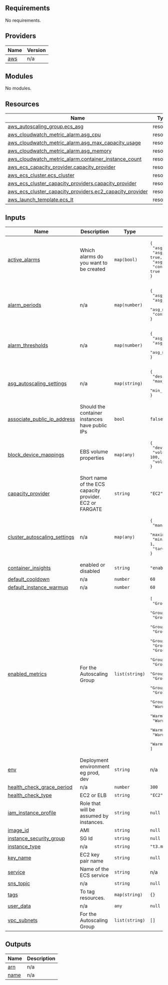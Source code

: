 <!-- BEGIN_TF_DOCS -->
## Requirements

No requirements.

## Providers

| Name | Version |
|------|---------|
| <a name="provider_aws"></a> [aws](#provider\_aws) | n/a |

## Modules

No modules.

## Resources

| Name | Type |
|------|------|
| [aws_autoscaling_group.ecs_asg](https://registry.terraform.io/providers/hashicorp/aws/latest/docs/resources/autoscaling_group) | resource |
| [aws_cloudwatch_metric_alarm.asg_cpu](https://registry.terraform.io/providers/hashicorp/aws/latest/docs/resources/cloudwatch_metric_alarm) | resource |
| [aws_cloudwatch_metric_alarm.asg_max_capacity_usage](https://registry.terraform.io/providers/hashicorp/aws/latest/docs/resources/cloudwatch_metric_alarm) | resource |
| [aws_cloudwatch_metric_alarm.asg_memory](https://registry.terraform.io/providers/hashicorp/aws/latest/docs/resources/cloudwatch_metric_alarm) | resource |
| [aws_cloudwatch_metric_alarm.container_instance_count](https://registry.terraform.io/providers/hashicorp/aws/latest/docs/resources/cloudwatch_metric_alarm) | resource |
| [aws_ecs_capacity_provider.capacity_provider](https://registry.terraform.io/providers/hashicorp/aws/latest/docs/resources/ecs_capacity_provider) | resource |
| [aws_ecs_cluster.ecs_cluster](https://registry.terraform.io/providers/hashicorp/aws/latest/docs/resources/ecs_cluster) | resource |
| [aws_ecs_cluster_capacity_providers.capacity_provider](https://registry.terraform.io/providers/hashicorp/aws/latest/docs/resources/ecs_cluster_capacity_providers) | resource |
| [aws_ecs_cluster_capacity_providers.ec2_capacity_provider](https://registry.terraform.io/providers/hashicorp/aws/latest/docs/resources/ecs_cluster_capacity_providers) | resource |
| [aws_launch_template.ecs_lt](https://registry.terraform.io/providers/hashicorp/aws/latest/docs/resources/launch_template) | resource |

## Inputs

| Name | Description | Type | Default | Required |
|------|-------------|------|---------|:--------:|
| <a name="input_active_alarms"></a> [active\_alarms](#input\_active\_alarms) | Which alarms do you want to be created | `map(bool)` | <pre>{<br/>  "asg_cpu": true,<br/>  "asg_max_capacity_usage": true,<br/>  "asg_memory": true,<br/>  "container_instance_count": true<br/>}</pre> | no |
| <a name="input_alarm_periods"></a> [alarm\_periods](#input\_alarm\_periods) | n/a | `map(number)` | <pre>{<br/>  "asg_cpu": 900,<br/>  "asg_max_capacity_usage": 900,<br/>  "asg_memory": 900,<br/>  "container_instance_count": 300<br/>}</pre> | no |
| <a name="input_alarm_thresholds"></a> [alarm\_thresholds](#input\_alarm\_thresholds) | n/a | `map(number)` | <pre>{<br/>  "asg_cpu": 90,<br/>  "asg_max_capacity_usage": 90,<br/>  "asg_memory": 90<br/>}</pre> | no |
| <a name="input_asg_autoscaling_settings"></a> [asg\_autoscaling\_settings](#input\_asg\_autoscaling\_settings) | n/a | `map(string)` | <pre>{<br/>  "desired_capacity": 1,<br/>  "max_size": 2,<br/>  "min_size": 1<br/>}</pre> | no |
| <a name="input_associate_public_ip_address"></a> [associate\_public\_ip\_address](#input\_associate\_public\_ip\_address) | Should the container instances have public IPs | `bool` | `false` | no |
| <a name="input_block_device_mappings"></a> [block\_device\_mappings](#input\_block\_device\_mappings) | EBS volume properties | `map(any)` | <pre>{<br/>  "device_name": "/dev/xvda",<br/>  "volume_size": 100,<br/>  "volume_type": "gp3"<br/>}</pre> | no |
| <a name="input_capacity_provider"></a> [capacity\_provider](#input\_capacity\_provider) | Short name of the ECS capacity provider. EC2 or FARGATE | `string` | `"EC2"` | no |
| <a name="input_cluster_autoscaling_settings"></a> [cluster\_autoscaling\_settings](#input\_cluster\_autoscaling\_settings) | n/a | `map(any)` | <pre>{<br/>  "managed_termination_protection": "ENABLED",<br/>  "maximum_scaling_step_size": 3,<br/>  "minimum_scaling_step_size": 1,<br/>  "target_capacity": 80<br/>}</pre> | no |
| <a name="input_container_insights"></a> [container\_insights](#input\_container\_insights) | enabled or disabled | `string` | `"enabled"` | no |
| <a name="input_default_cooldown"></a> [default\_cooldown](#input\_default\_cooldown) | n/a | `number` | `60` | no |
| <a name="input_default_instance_warmup"></a> [default\_instance\_warmup](#input\_default\_instance\_warmup) | n/a | `number` | `60` | no |
| <a name="input_enabled_metrics"></a> [enabled\_metrics](#input\_enabled\_metrics) | For the Autoscaling Group | `list(string)` | <pre>[<br/>  "GroupAndWarmPoolDesiredCapacity",<br/>  "GroupAndWarmPoolTotalCapacity",<br/>  "GroupDesiredCapacity",<br/>  "GroupInServiceCapacity",<br/>  "GroupInServiceInstances",<br/>  "GroupMaxSize",<br/>  "GroupMinSize",<br/>  "GroupPendingCapacity",<br/>  "GroupPendingInstances",<br/>  "GroupStandbyCapacity",<br/>  "GroupStandbyInstances",<br/>  "GroupTerminatingCapacity",<br/>  "GroupTerminatingInstances",<br/>  "GroupTotalCapacity",<br/>  "GroupTotalInstances",<br/>  "WarmPoolDesiredCapacity",<br/>  "WarmPoolMinSize",<br/>  "WarmPoolPendingCapacity",<br/>  "WarmPoolTerminatingCapacity",<br/>  "WarmPoolTotalCapacity",<br/>  "WarmPoolWarmedCapacity"<br/>]</pre> | no |
| <a name="input_env"></a> [env](#input\_env) | Deployment environment eg prod, dev | `string` | n/a | yes |
| <a name="input_health_check_grace_period"></a> [health\_check\_grace\_period](#input\_health\_check\_grace\_period) | n/a | `number` | `300` | no |
| <a name="input_health_check_type"></a> [health\_check\_type](#input\_health\_check\_type) | EC2 or ELB | `string` | `"EC2"` | no |
| <a name="input_iam_instance_profile"></a> [iam\_instance\_profile](#input\_iam\_instance\_profile) | Role that will be assumed by instances. | `string` | `null` | no |
| <a name="input_image_id"></a> [image\_id](#input\_image\_id) | AMI | `string` | `null` | no |
| <a name="input_instance_security_group"></a> [instance\_security\_group](#input\_instance\_security\_group) | SG Id | `string` | `null` | no |
| <a name="input_instance_type"></a> [instance\_type](#input\_instance\_type) | n/a | `string` | `"t3.medium"` | no |
| <a name="input_key_name"></a> [key\_name](#input\_key\_name) | EC2 key pair name | `string` | `null` | no |
| <a name="input_service"></a> [service](#input\_service) | Name of the ECS service | `string` | n/a | yes |
| <a name="input_sns_topic"></a> [sns\_topic](#input\_sns\_topic) | n/a | `string` | `null` | no |
| <a name="input_tags"></a> [tags](#input\_tags) | To tag resources. | `map(string)` | `{}` | no |
| <a name="input_user_data"></a> [user\_data](#input\_user\_data) | n/a | `any` | `null` | no |
| <a name="input_vpc_subnets"></a> [vpc\_subnets](#input\_vpc\_subnets) | For the Autoscaling Group | `list(string)` | `[]` | no |

## Outputs

| Name | Description |
|------|-------------|
| <a name="output_arn"></a> [arn](#output\_arn) | n/a |
| <a name="output_name"></a> [name](#output\_name) | n/a |
<!-- END_TF_DOCS -->